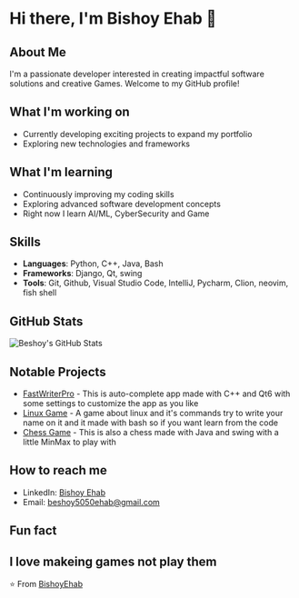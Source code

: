 # Hi there, I'm Bishoy Ehab 👋

## About Me
I'm a passionate developer interested in creating impactful software solutions and creative Games. Welcome to my GitHub profile!

## What I'm working on
- Currently developing exciting projects to expand my portfolio
- Exploring new technologies and frameworks

## What I'm learning
- Continuously improving my coding skills
- Exploring advanced software development concepts
- Right now I learn AI/ML, CyberSecurity and Game

## Skills
- **Languages**: Python, C++, Java, Bash
- **Frameworks**: Django, Qt, swing
- **Tools**: Git, Github, Visual Studio Code, IntelliJ, Pycharm, Clion, neovim, fish shell

## GitHub Stats
![Beshoy's GitHub Stats](https://github-readme-stats.vercel.app/api?username=BeshoyEhab&show_icons=true&theme=radical)

## Notable Projects
- [FastWriterPro](www.github.com/BeshoyEhab/FastWriterPro) - This is auto-complete app made with C++ and Qt6 with some settings to customize the app as you like
- [Linux Game](www.github.com/BeshoyEhab/Linux-Game) - A game about linux and it's commands try to write your name on it and it made with bash so if you want learn from the code
- [Chess Game](www.github.com/BeshoyEhab/Chess-Game) - This is also a chess made with Java and swing with a little MinMax to play with

## How to reach me
- LinkedIn: [Bishoy Ehab](www.linkedin.com/in/bishoyehab)
- Email: beshoy5050ehab@gmail.com

## Fun fact
I love makeing games not play them 
---
⭐️ From [BishoyEhab](https://github.com/BeshoyEhab)
